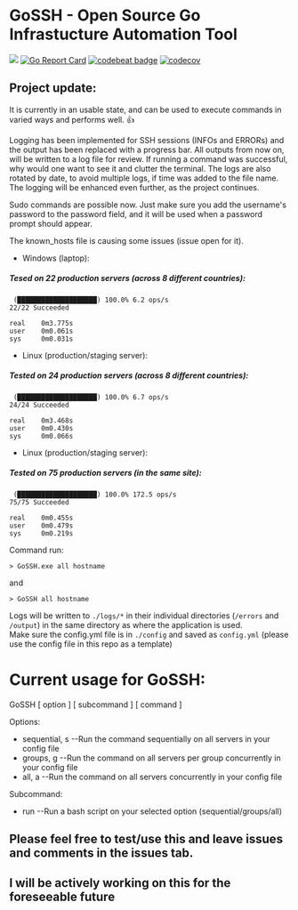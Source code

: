 # GoSSH  -  Open Source Go Infrastucture Automation Tool

![](https://github.com/Aponiatowski/GoSSH/workflows/GoSSH/badge.svg)     [![Go Report Card](https://goreportcard.com/badge/github.com/APoniatowski/GoSSH)](https://goreportcard.com/report/github.com/APoniatowski/GoSSH)   [![codebeat badge](https://codebeat.co/badges/e53dab58-a0df-4699-a4d6-cfe67fbd9b81)](https://codebeat.co/projects/github-com-aponiatowski-gossh-master)   [![codecov](https://codecov.io/gh/APoniatowski/GoSSH/branch/master/graph/badge.svg)](https://codecov.io/gh/APoniatowski/GoSSH)

## Project update:
It is currently in an usable state, and can be used to execute commands in varied ways and performs well. :+1:

Logging has been implemented for SSH sessions (INFOs and ERRORs) and the output has been replaced with a progress bar. All outputs from now on, will be 
written to a log file for review. If running a command was successful, why would one want to see it and clutter the terminal. 
The logs are also rotated by date, to avoid multiple logs, if time was added to the file name.
The logging will be enhanced even further, as the project continues.

Sudo commands are possible now. Just make sure you add the username's password to the password field, and it will be used when a password prompt should appear.

The known_hosts file is causing some issues (issue open for it).


* Windows (laptop):
##### Tesed on 22 production servers (across 8 different countries):

```
 (████████████████████) 100.0% 6.2 ops/s
22/22 Succeeded

real    0m3.775s
user    0m0.061s
sys     0m0.031s
```


* Linux (production/staging server):
##### Tested on 24 production servers (across 8 different countries):

```
 (████████████████████) 100.0% 6.7 ops/s
24/24 Succeeded

real    0m3.468s
user    0m0.430s
sys     0m0.066s
```


* Linux (production/staging server):
##### Tested on 75 production servers (in the same site):
```
 (████████████████████) 100.0% 172.5 ops/s
75/75 Succeeded

real    0m0.455s
user    0m0.479s
sys     0m0.219s
```

Command run:

```> GoSSH.exe all hostname```

and

```> GoSSH all hostname```

Logs will be written to ```./logs/*``` in their individual directories (```/errors``` and ```/output```) in the same directory as where the application is used.  
Make sure the config.yml file is in ```./config``` and saved as ```config.yml``` 
(please use the config file in this repo as a template)


# Current usage for GoSSH:
GoSSH [ option ] [ subcommand ] [ command ]

Options:
* sequential, s  --Run the command sequentially on all servers in your config file
* groups, g      --Run the command on all servers per group concurrently in your config file
* all, a         --Run the command on all servers concurrently in your config file

Subcommand:
* run           --Run a bash script on your selected option (sequential/groups/all)

## Please feel free to test/use this and leave issues and comments in the issues tab.
## I will be actively working on this for the foreseeable future

